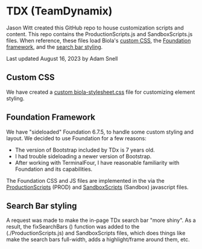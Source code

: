 # TDX (TeamDynamix)
Jason Witt created this GitHub repo to house customization scripts and content.
This repo contains the ProductionScripts.js and SandboxScripts.js files. When reference, these files load Biola's [custom CSS](#custom-css), the [Foundation framework](#foundation-framework), and the [search bar styling](#search-bar-styling).

Last updated August 16, 2023 by Adam Snell

## Custom CSS
We have created a [custom biola-stylesheet.css](./biola-stylesheet.css) file for customizing element styling.

## Foundation Framework

We have "sideloaded" Foundation 6.7.5, to handle some custom styling and layout. We decided to use Foundation for a few reasons:
- The version of Bootstrap included by TDx is 7 years old.
- I had trouble sideloading a newer version of Bootstrap.
- After working with TerminalFour, I have reasonable familiarity with Foundation and its capabilities.
    
The Foundation CSS and JS files are implemented in the via the [ProductionScripts](./[ProductionScripts.js) (PROD) and [SandboxScripts](./SandboxScripts.js) (Sandbox) javascript files.

## Search Bar styling
A request was made to make the in-page TDx search bar "more shiny". As a result, the fixSearchBars () function was added to the (./ProductionScripts.js) and SandboxScripts files, which does things like make the search bars full-width, adds a highlight/frame around them, etc.
